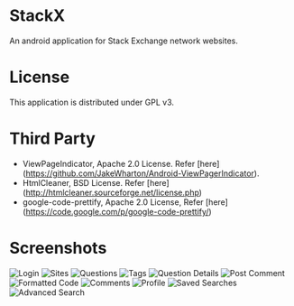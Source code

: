 StackX
======

An android application for Stack Exchange network websites.

License
=======

This application is distributed under GPL v3.


Third Party
===========

* ViewPageIndicator, Apache 2.0 License. Refer [here] (https://github.com/JakeWharton/Android-ViewPagerIndicator).
* HtmlCleaner, BSD License. Refer [here] (http://htmlcleaner.sourceforge.net/license.php) 
* google-code-prettify, Apache 2.0 License, Refer [here] (https://code.google.com/p/google-code-prettify/) 

Screenshots
===========

![Login](http://i.stack.imgur.com/ah2YK.png) 
![Sites](http://i.stack.imgur.com/hNlLT.png) 
![Questions](http://i.stack.imgur.com/Qa0t4.png) 
![Tags](http://i.stack.imgur.com/c8ahD.png) 
![Question Details](http://i.stack.imgur.com/4T4R2.png) 
![Post Comment](http://i.stack.imgur.com/Yga67.png) 
![Formatted Code](http://i.stack.imgur.com/UCuH3.png) 
![Comments](http://i.stack.imgur.com/2GK27.png) 
![Profile](http://i.stack.imgur.com/foMmb.png) 
![Saved Searches](http://i.stack.imgur.com/ZWjzo.png)  
![Advanced Search](http://i.stack.imgur.com/x2Zyn.png)
